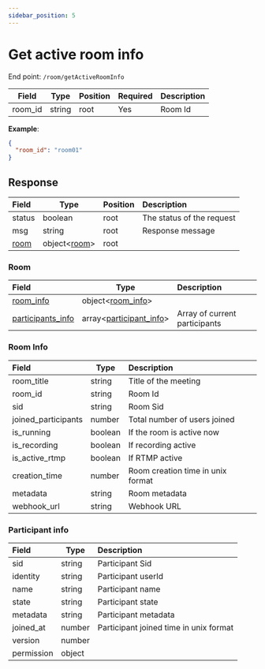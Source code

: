 ```yaml
---
sidebar_position: 5
---
```

# Get active room info

End point: `/room/getActiveRoomInfo`


| Field   | Type   | Position | Required | Description |
| --------- | -------- | ---------- | :--------- | ------------- |
| room_id | string | root     | Yes      | Room Id     |

**Example**:

```json
{
  "room_id": "room01"
}
```

## Response


| Field         | Type                  | Position | Description               |
| :-------------- | ----------------------- | ---------- | :-------------------------- |
| status        | boolean               | root     | The status of the request |
| msg           | string                | root     | Response message          |
| [room](#room) | object<[room](#room)> | root     |                           |

### Room


| Field                                  | Type                                         | Description                   |
| :--------------------------------------- | ---------------------------------------------- | :------------------------------ |
| [room_info](#room-info)                | object<[room_info](#room-info)>              |                               |
| [participants_info](#participant-info) | array<[participant_info](#participant-info)> | Array of current participants |

### Room Info


| Field               | Type    | Description                       |
| :-------------------- | --------- | :---------------------------------- |
| room_title          | string  | Title of the meeting              |
| room_id             | string  | Room Id                           |
| sid                 | string  | Room Sid                          |
| joined_participants | number  | Total number of users joined      |
| is_running          | boolean | If the room is active now         |
| is_recording        | boolean | If recording active               |
| is_active_rtmp      | boolean | If RTMP active                    |
| creation_time       | number  | Room creation time in unix format |
| metadata            | string  | Room metadata                     |
| webhook_url         | string  | Webhook URL                       |

### Participant info


| Field      | Type   | Description                            |
| :----------- | -------- | :--------------------------------------- |
| sid        | string | Participant Sid                        |
| identity   | string | Participant userId                     |
| name       | string | Participant name                       |
| state      | string | Participant state                      |
| metadata   | string | Participant metadata                   |
| joined_at  | number | Participant joined time in unix format |
| version    | number |                                        |
| permission | object |                                        |
